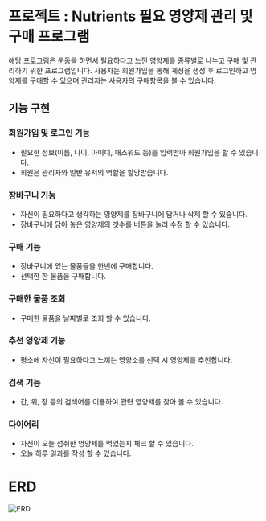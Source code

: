 # 프로젝트 : Nutrients 필요 영양제 관리 및 구매 프로그램

해당 프로그램은 운동을 하면서 필요하다고 느낀 영양제를 종류별로 나누고 구매 및 관리하기 위한 프로그램입니다.
사용자는 회원가입을 통해 계정을 생성 후 로그인하고 영양제를 구매할 수 있으며,관리자는 사용자의 구매항목을 볼 수 있습니다.

## 기능 구현

### 회원가입 및 로그인 기능

- 필요한 정보(이름, 나이, 아이디, 패스워드 등)를 입력받아 회원가입을 할 수 있습니다.
- 회원은 관리자와 일반 유저의 역할을 할당받습니다.

### 장바구니 기능

- 자신이 필요하다고 생각하는 영양제를 장바구니에 담거나 삭제 할 수 있습니다.
- 장바구니에 담아 놓은 영양제의 갯수를 버튼을 눌러 수정 할 수 있습니다.

### 구매 기능

- 장바구니에 있는 물품들을 한번에 구매합니다.
- 선택한 한 물품을 구매합니다.

### 구매한 물품 조회

- 구매한 물품을 날짜별로 조회 할 수 있습니다.

### 추천 영양제 기능

- 평소에 자신이 필요하다고 느끼는 영양소를 선택 시 영양제를 추천합니다.

### 검색 기능

- 간, 위, 장 등의 검색어를 이용하여 관련 영양제를 찾아 볼 수 있습니다.

### 다이어리

- 자신이 오늘 섭취한 영양제를 먹었는지 체크 할 수 있습니다.
- 오늘 하루 일과를 작성 할 수 있습니다.

# ERD

![ERD](https://github.com/Honet0524/Nutrients/assets/108716766/ab51f463-3334-4911-8a78-eabd2312a158)

